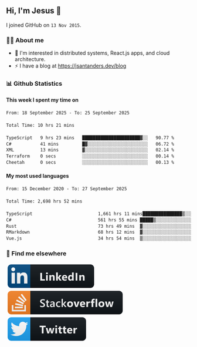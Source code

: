 ## Hi, I'm Jesus 👋

I joined GitHub on `13 Nov 2015`.

<!-- Talking about you -->

### 👨‍💻 About me

- 👦 I'm interested in distributed systems, React.js apps, and cloud architecture.
- ⚡️ I have a blog at <https://jsantanders.dev/blog>

### 📊 Github Statistics

#### This week I spent my time on

<!--START_SECTION:weekly-->

```txt
From: 18 September 2025 - To: 25 September 2025

Total Time: 10 hrs 21 mins

TypeScript   9 hrs 23 mins   ██████████████████████▓░░   90.77 %
C#           41 mins         █▓░░░░░░░░░░░░░░░░░░░░░░░   06.72 %
XML          13 mins         ▓░░░░░░░░░░░░░░░░░░░░░░░░   02.14 %
Terraform    0 secs          ░░░░░░░░░░░░░░░░░░░░░░░░░   00.14 %
Cheetah      0 secs          ░░░░░░░░░░░░░░░░░░░░░░░░░   00.13 %
```

<!--END_SECTION:weekly-->

#### My most used languages

<!--START_SECTION:alltime-->

```txt
From: 15 December 2020 - To: 27 September 2025

Total Time: 2,698 hrs 52 mins

TypeScript                         1,661 hrs 11 mins███████████████▒░░░░░░░░░   61.55 %
C#                                 561 hrs 55 mins █████▒░░░░░░░░░░░░░░░░░░░   20.82 %
Rust                               73 hrs 49 mins  ▓░░░░░░░░░░░░░░░░░░░░░░░░   02.74 %
RMarkdown                          68 hrs 12 mins  ▓░░░░░░░░░░░░░░░░░░░░░░░░   02.53 %
Vue.js                             34 hrs 54 mins  ▒░░░░░░░░░░░░░░░░░░░░░░░░   01.29 %
```

<!--END_SECTION:alltime-->

### 📢 Find me elsewhere

<p>
  <a target="_blank" href="https://linkedin.com/in/jsantanders">
    <img src="https://github.com/jsantanders/jsantanders/blob/master/img/linkedin.svg" alt="LinkedIn" style="vertical-align:top; margin:4px">
  </a>
  
  <a target="_blank" href="https://stackoverflow.com/users/7318331/jesus-santander">
    <img src="https://github.com/jsantanders/jsantanders/blob/master/img/stackoverflow.svg" alt="StackOverflow" style="vertical-align:top; margin:4px">
  </a>
  
  <a target="_blank" href="http://twitter.com/jsantanders">
    <img src="https://github.com/jsantanders/jsantanders/blob/master/img/twitter.svg" alt="Twitter" style="vertical-align:top; margin:4px">
  </a>
</p>
